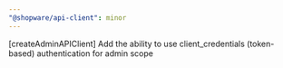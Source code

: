 ```yaml
---
"@shopware/api-client": minor
---
```


[createAdminAPIClient] Add the ability to use client_credentials (token-based) authentication for admin scope
